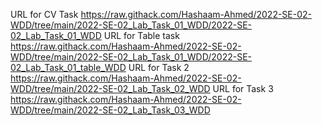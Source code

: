 URL for CV Task
https://raw.githack.com/Hashaam-Ahmed/2022-SE-02-WDD/tree/main/2022-SE-02_Lab_Task_01_WDD/2022-SE-02_Lab_Task_01_WDD
URL for Table task
https://raw.githack.com/Hashaam-Ahmed/2022-SE-02-WDD/tree/main/2022-SE-02_Lab_Task_01_WDD/2022-SE-02_Lab_Task_01_table_WDD
URL for Task 2
https://raw.githack.com/Hashaam-Ahmed/2022-SE-02-WDD/tree/main/2022-SE-02_Lab_Task_02_WDD
URL for Task 3
https://raw.githack.com/Hashaam-Ahmed/2022-SE-02-WDD/tree/main/2022-SE-02_Lab_Task_03_WDD

